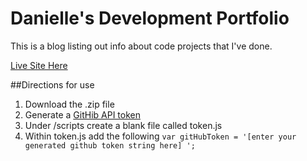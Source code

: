 # Danielle's Development Portfolio

This is a blog listing out info about code projects that I've done.

[Live Site Here](http://www.deeheber.com)

##Directions for use
1. Download the .zip file
2. Generate a [GitHib API token](https://github.com/settings/tokens/new)
3. Under /scripts create a blank file called token.js
4. Within token.js add the following
`var gitHubToken = '[enter your generated github token string here] '; `
